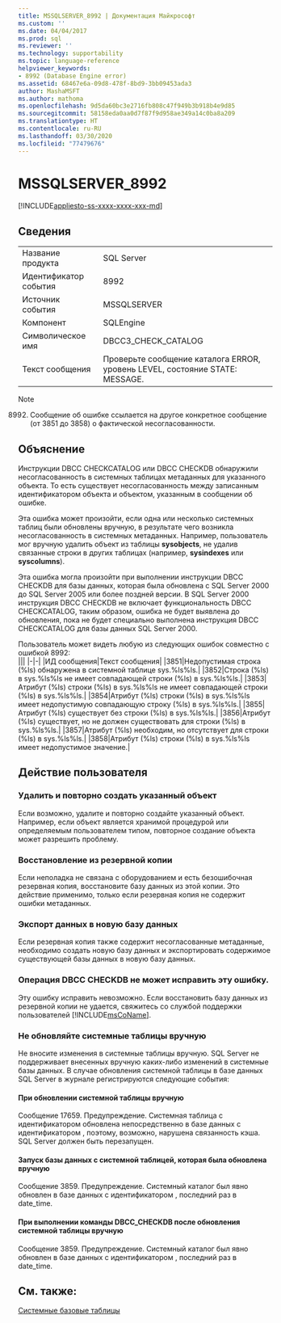 ```yaml
---
title: MSSQLSERVER_8992 | Документация Майкрософт
ms.custom: ''
ms.date: 04/04/2017
ms.prod: sql
ms.reviewer: ''
ms.technology: supportability
ms.topic: language-reference
helpviewer_keywords:
- 8992 (Database Engine error)
ms.assetid: 68467e6a-09d8-478f-8bd9-3bb09453ada3
author: MashaMSFT
ms.author: mathoma
ms.openlocfilehash: 9d5da60bc3e2716fb808c47f949b3b918b4e9d85
ms.sourcegitcommit: 58158eda0aa0d7f87f9d958ae349a14c0ba8a209
ms.translationtype: HT
ms.contentlocale: ru-RU
ms.lasthandoff: 03/30/2020
ms.locfileid: "77479676"
---
```

# <a name="mssqlserver_8992"></a>MSSQLSERVER_8992
[!INCLUDE[appliesto-ss-xxxx-xxxx-xxx-md](../../includes/appliesto-ss-xxxx-xxxx-xxx-md.md)]
  
## <a name="details"></a>Сведения  
  
|||  
|-|-|  
|Название продукта|SQL Server|  
|Идентификатор события|8992|  
|Источник события|MSSQLSERVER|  
|Компонент|SQLEngine|  
|Символическое имя|DBCC3_CHECK_CATALOG|  
|Текст сообщения|Проверьте сообщение каталога ERROR, уровень LEVEL, состояние STATE: MESSAGE.|  

> [!NOTE]
> 8992. Сообщение об ошибке ссылается на другое конкретное сообщение (от 3851 до 3858) о фактической несогласованности.

## <a name="explanation"></a>Объяснение  
Инструкции DBCC CHECKCATALOG или DBCC CHECKDB обнаружили несогласованность в системных таблицах метаданных для указанного объекта. То есть существует несогласованность между записанным идентификатором объекта и объектом, указанным в сообщении об ошибке.  
  
Эта ошибка может произойти, если одна или несколько системных таблиц были обновлены вручную, в результате чего возникла несогласованность в системных метаданных. Например, пользователь мог вручную удалить объект из таблицы **sysobjects**, не удалив связанные строки в других таблицах (например, **sysindexes** или **syscolumns**).  
  
Эта ошибка могла произойти при выполнении инструкции DBCC CHECKDB для базы данных, которая была обновлена с SQL Server 2000 до SQL Server 2005 или более поздней версии. В SQL Server 2000 инструкция DBCC CHECKDB не включает функциональность DBCC CHECKCATALOG, таким образом, ошибка не будет выявлена до обновления, пока не будет специально выполнена инструкция DBCC CHECKCATALOG для базы данных SQL Server 2000.  
  
Пользователь может видеть любую из следующих ошибок совместно с ошибкой 8992:  
|||
|-|-| 
|ИД сообщения|Текст сообщения|
|3851|Недопустимая строка (%ls) обнаружена в системной таблице sys.%ls%ls.|
|3852|Строка (%ls) в sys.%ls%ls не имеет совпадающей строки (%ls) в sys.%ls%ls.|
|3853|Атрибут (%ls) строки (%ls) в sys.%ls%ls не имеет совпадающей строки (%ls) в sys.%ls%ls.|
|3854|Атрибут (%ls) строки (%ls) в sys.%ls%ls имеет недопустимую совпадающую строку (%ls) в sys.%ls%ls.|
|3855|Атрибут (%ls) существует без строки (%ls) в sys.%ls%ls.|
|3856|Атрибут (%ls) существует, но не должен существовать для строки (%ls) в sys.%ls%ls.|
|3857|Атрибут (%ls) необходим, но отсутствует для строки (%ls) в sys.%ls%ls.|
|3858|Атрибут (%ls) строки (%ls) в sys.%ls%ls имеет недопустимое значение.|

## <a name="user-action"></a>Действие пользователя  
  
### <a name="drop-and-re-create-the-specified-object"></a>Удалить и повторно создать указанный объект  
Если возможно, удалите и повторно создайте указанный объект. Например, если объект является хранимой процедурой или определяемым пользователем типом, повторное создание объекта может разрешить проблему.  
  
### <a name="restore-from-backup"></a>Восстановление из резервной копии  
Если неполадка не связана с оборудованием и есть безошибочная резервная копия, восстановите базу данных из этой копии. Это действие применимо, только если резервная копия не содержит ошибки метаданных.  
  
### <a name="export-the-data-to-a-new-database"></a>Экспорт данных в новую базу данных  
Если резервная копия также содержит несогласованные метаданные, необходимо создать новую базу данных и экспортировать содержимое существующей базы данных в новую базу данных.  
  
### <a name="dbcc-checkdb-cannot-repair-this-error"></a>Операция DBCC CHECKDB не может исправить эту ошибку.  
Эту ошибку исправить невозможно.  Если восстановить базу данных из резервной копии не удается, свяжитесь со службой поддержки пользователей [!INCLUDE[msCoName](../../includes/msconame-md.md)].  
  
### <a name="do-not-manually-update-system-tables"></a>Не обновляйте системные таблицы вручную  

Не вносите изменения в системные таблицы вручную. SQL Server не поддерживает внесенных вручную каких-либо изменений в системные базы данных. В случае обновления системной таблицы в базе данных SQL Server в журнале регистрируются следующие события:

#### <a name="when-a-system-table-is-manually-updated"></a>При обновлении системной таблицы вручную

Сообщение 17659. Предупреждение. Системная таблица с идентификатором <id> обновлена непосредственно в базе данных с идентификатором <id>, поэтому, возможно, нарушена связанность кэша. SQL Server должен быть перезапущен.

#### <a name="starting-a-database-with-a-system-table-that-was-manually-updated"></a>Запуск базы данных с системной таблицей, которая была обновлена вручную

Сообщение 3859. Предупреждение. Системный каталог был явно обновлен в базе данных с идентификатором <id>, последний раз в date_time.

#### <a name="when-you-execute-the-dbcc_checkdb-command-after-a-system-table-is-manually-updated"></a>При выполнении команды DBCC_CHECKDB после обновления системной таблицы вручную

Сообщение 3859. Предупреждение. Системный каталог был явно обновлен в базе данных с идентификатором <id>, последний раз в date_time.  

## <a name="see-also"></a>См. также:

[Системные базовые таблицы](../system-tables/system-base-tables.md)
  
